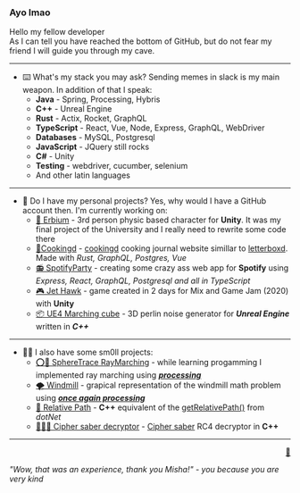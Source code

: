 ### Ayo lmao


Hello my fellow developer   
As I can tell you have reached the bottom of GitHub, but do not fear my friend I will guide you through my cave.    

---
* ⌨️ What's my stack you may ask? Sending memes in slack is my main weapon. In addition of that I speak: 
  * **Java** - Spring, Processing, Hybris
  * **C++** - Unreal Engine
  * **Rust** - Actix, Rocket, GraphQL
  * **TypeScript** - React, Vue, Node, Express, GraphQL, WebDriver
  * **Databases** - MySQL, Postgresql
  * **JavaScript** - JQuery still rocks
  * **C#** - Unity
  * **Testing** - webdriver, cucumber, selenium
  * And other latin languages 
---
* 📁 Do I have my personal projects? Yes, why would I have a GitHub account then.  I'm currently working on:
  * [🤺 Erbium](https://github.com/mikhomak/Erbium) - 3rd person physic based character for **Unity**. It was my final project of the University and I really need to rewrite some code there
  * [🍜Cookingd](https://github.com/mikhomak/cookingd) - [cookingd](https://cookin-d.com) cooking journal website simillar to [letterboxd](https://letterboxd.com). Made with _Rust, GraphQL, Postgres, Vue_
  * [📻 SpotifyParty](https://github.com/mikhomak/SpotifyParty) - creating some crazy ass web app for **Spotify** using *Express, React, GraphQL, Postgresql and all in TypeScript*
  * [🎮 Jet Hawk](https://github.com/mikhomak/Samarium) - game created in 2 days for Mix and Game Jam (2020) with **Unity** 
  * [📦 UE4 Marching cube](https://github.com/mikhomak/Ue4MarchingCubes) - 3D perlin noise generator for ***Unreal Engine*** written in ***C++***
---
* 🤏🏻 I also have some sm0ll projects:
  * [⭕🔫 SphereTrace RayMarching](https://github.com/mikhomak/Ray-Marching) - while learning progamming I implemented ray marching using [***processing*** ](https://processing.org/)
  * [🌪️ Windmill](https://github.com/mikhomak/Windmill) - grapical representation of the windmill math problem using [***once again processing*** ](https://processing.org/)
  * [📁 Relative Path](https://github.com/mikhomak/Relative-Path) - **C++** equivalent of the [getRelativePath()](https://docs.microsoft.com/en-us/dotnet/api/system.io.path.getrelativepath?view=net-5.0) from *dotNet*
  * [👩🏼‍💻 Cipher saber decryptor](https://github.com/mikhomak/CipherSaberDecryptor) - [Cipher saber](http://ciphersaber.gurus.org/) RC4 decryptor in **C++**
---

        
<p align="right">
 <a href="https://www.youtube.com/watch?v=dQw4w9WgXcQ">🗿</a>
</p>

   *"Wow, that was an experience, thank you Misha!" - you because you are very kind*   

 
